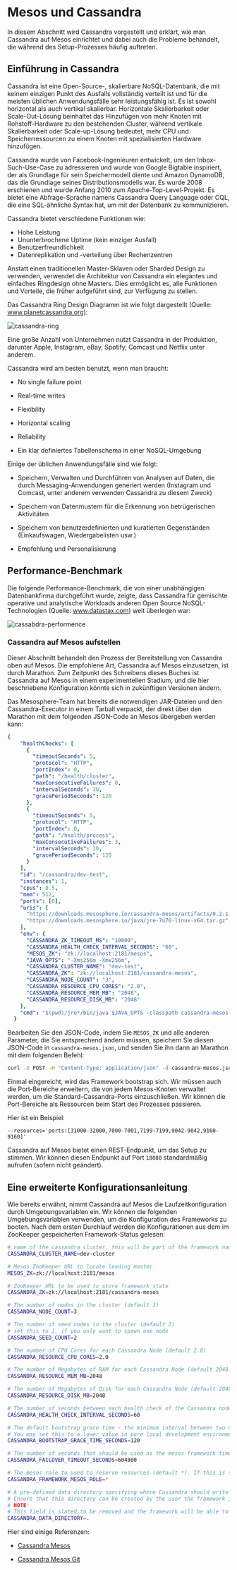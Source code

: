 # Mesos und Cassandra

In diesem Abschnitt wird Cassandra vorgestellt und erklärt, wie man Cassandra auf Mesos einrichtet und dabei auch die Probleme behandelt, die während des Setup-Prozesses häufig auftreten.

## Einführung in Cassandra

Cassandra ist eine Open-Source-, skalierbare NoSQL-Datenbank, die mit keinem einzigen Punkt des Ausfalls vollständig verteilt ist und für die meisten üblichen Anwendungsfälle sehr leistungsfähig ist. Es ist sowohl horizontal als auch vertikal skalierbar. Horizontale Skalierbarkeit oder Scale-Out-Lösung beinhaltet das Hinzufügen von mehr Knoten mit Rohstoff-Hardware zu den bestehenden Cluster, während vertikale Skalierbarkeit oder Scale-up-Lösung bedeutet, mehr CPU und Speicherressourcen zu einem Knoten mit spezialisierten Hardware hinzufügen.

Cassandra wurde von Facebook-Ingenieuren entwickelt, um den Inbox-Such-Use-Case zu adressieren und wurde von Google Bigtable inspiriert, der als Grundlage für sein Speichermodell diente und Amazon DynamoDB, das die Grundlage seines Distributionsmodells war. Es wurde 2008 erschienen und wurde Anfang 2010 zum Apache-Top-Level-Projekt. Es bietet eine Abfrage-Sprache namens Cassandra Query Language oder CQL, die eine SQL-ähnliche Syntax hat, um mit der Datenbank zu kommunizieren.

Cassandra bietet verschiedene Funktionen wie:

* Hohe Leistung
* Ununterbrochene Uptime (kein einziger Ausfall)
* Benutzerfreundlichkeit
* Datenreplikation und -verteilung über Rechenzentren

Anstatt einen traditionellen Master-Sklaven oder Sharded Design zu verwenden, verwendet die Architektur von Cassandra ein elegantes und einfaches Ringdesign ohne Masters. Dies ermöglicht es, alle Funktionen und Vorteile, die früher aufgeführt sind, zur Verfügung zu stellen.

Das Cassandra Ring Design Diagramm ist wie folgt dargestellt (Quelle: www.planetcassandra.org):

![cassandra-ring](https://www.packtpub.com/graphics/9781785886249/graphics/B05186_09_00.jpg)

Eine große Anzahl von Unternehmen nutzt Cassandra in der Produktion, darunter Apple, Instagram, eBay, Spotify, Comcast und Netflix unter anderem.

Cassandra wird am besten benutzt, wenn man braucht:

* No single failure point

* Real-time writes

* Flexibility

* Horizontal scaling

* Reliability

* Ein klar definiertes Tabellenschema in einer NoSQL-Umgebung

Einige der üblichen Anwendungsfälle sind wie folgt:

* Speichern, Verwalten und Durchführen von Analysen auf Daten, die durch Messaging-Anwendungen generiert werden (Instagram und Comcast, unter anderem verwenden Cassandra zu diesem Zweck)

* Speichern von Datenmustern für die Erkennung von betrügerischen Aktivitäten

* Speichern von benutzerdefinierten und kuratierten Gegenständen (Einkaufswagen, Wiedergabelisten usw.)

* Empfehlung und Personalisierung

## Performance-Benchmark

Die folgende Performance-Benchmark, die von einer unabhängigen Datenbankfirma durchgeführt wurde, zeigte, dass Cassandra für gemischte operative und analytische Workloads anderen Open Source NoSQL-Technologien (Quelle: www.datastax.com) weit überlegen war:

![cassabdra-performence](https://www.packtpub.com/graphics/9781785886249/graphics/B05186_09_01.jpg)

### Cassandra auf Mesos aufstellen

Dieser Abschnitt behandelt den Prozess der Bereitstellung von Cassandra oben auf Mesos. Die empfohlene Art, Cassandra auf Mesos einzusetzen, ist durch Marathon. Zum Zeitpunkt des Schreibens dieses Buches ist Cassandra auf Mesos in einem experimentellen Stadium, und die hier beschriebene Konfiguration könnte sich in zukünftigen Versionen ändern.

Das Mesosphere-Team hat bereits die notwendigen JAR-Dateien und den Cassandra-Executor in einem Tarball verpackt, der direkt über den Marathon mit dem folgenden JSON-Code an Mesos übergeben werden kann:

```yml
{
    "healthChecks": [
      {
        "timeoutSeconds": 5,
        "protocol": "HTTP",
        "portIndex": 0,
        "path": "/health/cluster",
        "maxConsecutiveFailures": 0,
        "intervalSeconds": 30,
        "gracePeriodSeconds": 120
      },
      {
        "timeoutSeconds": 5,
        "protocol": "HTTP",
        "portIndex": 0,
        "path": "/health/process",
        "maxConsecutiveFailures": 3,
        "intervalSeconds": 30,
        "gracePeriodSeconds": 120
      }
    ],
    "id": "/cassandra/dev-test",
    "instances": 1,
    "cpus": 0.5,
    "mem": 512,
    "ports": [0],
    "uris": [
      "https://downloads.mesosphere.io/cassandra-mesos/artifacts/0.2.1-SNAPSHOT-608-master-d1c2cf30c8/cassandra-mesos-0.2.1-SNAPSHOT-608-master-d1c2cf30c8.tar.gz",
      "https://downloads.mesosphere.io/java/jre-7u76-linux-x64.tar.gz"
    ],
    "env": {
      "CASSANDRA_ZK_TIMEOUT_MS": "10000",
      "CASSANDRA_HEALTH_CHECK_INTERVAL_SECONDS": "60",
      "MESOS_ZK": "zk://localhost:2181/mesos",
      "JAVA_OPTS": "-Xms256m -Xmx256m",
      "CASSANDRA_CLUSTER_NAME": "dev-test",
      "CASSANDRA_ZK": "zk://localhost:2181/cassandra-mesos",
      "CASSANDRA_NODE_COUNT": "3",
      "CASSANDRA_RESOURCE_CPU_CORES": "2.0",
      "CASSANDRA_RESOURCE_MEM_MB": "2048",
      "CASSANDRA_RESOURCE_DISK_MB": "2048"
    },
    "cmd": "$(pwd)/jre*/bin/java $JAVA_OPTS -classpath cassandra-mesos-framework.jar io.mesosphere.mesos.frameworks.cassandra.framework.Main"
  }
```

Bearbeiten Sie den JSON-Code, indem Sie `MESOS_ZK` und alle anderen Parameter, die Sie entsprechend ändern müssen, speichern Sie diesen JSON-Code in `cassandra-mesos.json`, und senden Sie ihn dann an Marathon mit dem folgenden Befehl:

```sh
curl -X POST -H "Content-Type: application/json" -d cassandra-mesos.json http://marathon-machine:8080/v2/apps
```

Einmal eingereicht, wird das Framework bootstrap sich.
Wir müssen auch die Port-Bereiche erweitern, die von jedem Mesos-Knoten verwaltet werden, um die Standard-Cassandra-Ports einzuschließen.
Wir können die Port-Bereiche als Ressourcen beim Start des Prozesses passieren.

Hier ist ein Beispiel:

`--resources='ports:[31000-32000,7000-7001,7199-7199,9042-9042,9160-9160]'`

Cassandra auf Mesos bietet einen REST-Endpunkt, um das Setup zu stimmen.
Wir können diesen Endpunkt auf Port `18080` standardmäßig aufrufen (sofern nicht geändert).

## Eine erweiterte Konfigurationsanleitung

Wie bereits erwähnt, nimmt Cassandra auf Mesos die Laufzeitkonfiguration durch Umgebungsvariablen ein. Wir können die folgenden Umgebungsvariablen verwenden, um die Konfiguration des Frameworks zu booten. Nach dem ersten Durchlauf werden die Konfigurationen aus dem im ZooKeeper gespeicherten Framework-Status gelesen:

```sh
# name of the cassandra cluster, this will be part of the framework name in Mesos
CASSANDRA_CLUSTER_NAME=dev-cluster

# Mesos ZooKeeper URL to locate leading master
MESOS_ZK=zk://localhost:2181/mesos

# ZooKeeper URL to be used to store framework state
CASSANDRA_ZK=zk://localhost:2181/cassandra-mesos

# The number of nodes in the cluster (default 3)
CASSANDRA_NODE_COUNT=3

# The number of seed nodes in the cluster (default 2)
# set this to 1, if you only want to spawn one node
CASSANDRA_SEED_COUNT=2

# The number of CPU Cores for each Cassandra Node (default 2.0)
CASSANDRA_RESOURCE_CPU_CORES=2.0

# The number of Megabytes of RAM for each Cassandra Node (default 2048)
CASSANDRA_RESOURCE_MEM_MB=2048

# The number of Megabytes of Disk for each Cassandra Node (default 2048)
CASSANDRA_RESOURCE_DISK_MB=2048

# The number of seconds between each health check of the Cassandra node (default 60)
CASSANDRA_HEALTH_CHECK_INTERVAL_SECONDS=60

# The default bootstrap grace time - the minimum interval between two node starts
# You may set this to a lower value in pure local development environments.
CASSANDRA_BOOTSTRAP_GRACE_TIME_SECONDS=120

# The number of seconds that should be used as the mesos framework timeout (default 604800 seconds / 7 days)
CASSANDRA_FAILOVER_TIMEOUT_SECONDS=604800

# The mesos role to used to reserve resources (default *). If this is set, the framework accepts offers that have resources for that role or the default role *
CASSANDRA_FRAMEWORK_MESOS_ROLE=*

# A pre-defined data directory specifying where Cassandra should write its data. 
# Ensure that this directory can be created by the user the framework is running as (default. [mesos sandbox]).
# NOTE:
# This field is slated to be removed and the framework will be able to allocate the data volume itself.
CASSANDRA_DATA_DIRECTORY=.
```

Hier sind einige Referenzen:

* [Cassandra Mesos](https://github.com/mesosphere/cassandra-mesos)

* [Cassandra Mesos Git](http://mesosphere.github.io/cassandra-mesos/)
